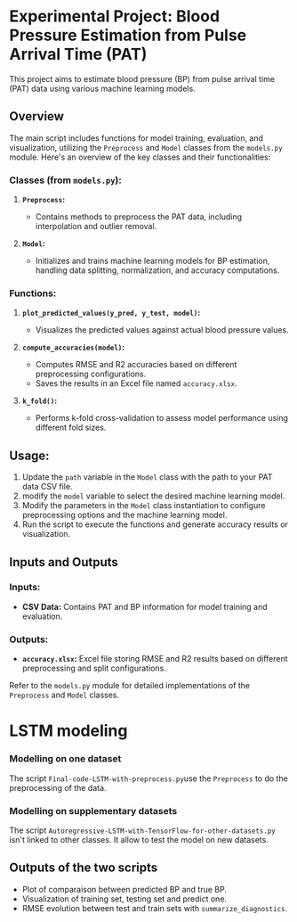 # Experimental Project: Blood Pressure Estimation from Pulse Arrival Time (PAT)

This project aims to estimate blood pressure (BP) from pulse arrival time (PAT) data using various machine learning models.

## Overview

The main script includes functions for model training, evaluation, and visualization, utilizing the `Preprocess` and `Model` classes from the `models.py` module. Here's an overview of the key classes and their functionalities:

### Classes (from `models.py`):

1. **`Preprocess`:**
    - Contains methods to preprocess the PAT data, including interpolation and outlier removal.

2. **`Model`:**
    - Initializes and trains machine learning models for BP estimation, handling data splitting, normalization, and accuracy computations.

### Functions:

1. **`plot_predicted_values(y_pred, y_test, model)`:**
    - Visualizes the predicted values against actual blood pressure values.
    
2. **`compute_accuracies(model)`:**
    - Computes RMSE and R2 accuracies based on different preprocessing configurations.
    - Saves the results in an Excel file named `accuracy.xlsx`.

3. **`k_fold()`:**
    - Performs k-fold cross-validation to assess model performance using different fold sizes.

## Usage:

1. Update the `path` variable in the `Model` class with the path to your PAT data CSV file.
2. modify the `model` variable to select the desired machine learning model. 
3. Modify the parameters in the `Model` class instantiation to configure preprocessing options and the machine learning model.
4. Run the script to execute the functions and generate accuracy results or visualization.

## Inputs and Outputs

### Inputs:
- **CSV Data:** Contains PAT and BP information for model training and evaluation.

### Outputs:
- **`accuracy.xlsx`:** Excel file storing RMSE and R2 results based on different preprocessing and split configurations.

Refer to the `models.py` module for detailed implementations of the `Preprocess` and `Model` classes.

# LSTM modeling

### Modelling on one dataset
The script `Final-code-LSTM-with-preprocess.py`use the `Preprocess` to do the preprocessing of the data.

### Modelling on supplementary datasets 
The script `Autoregressive-LSTM-with-TensorFlow-for-other-datasets.py` isn't linked to other classes.
It allow to test the model on new datasets.

## Outputs of the two scripts
- Plot of comparaison between predicted BP and true BP.
- Visualization of training set, testing set and predict one. 
- RMSE evolution between test and train sets with `summarize_diagnostics`.

